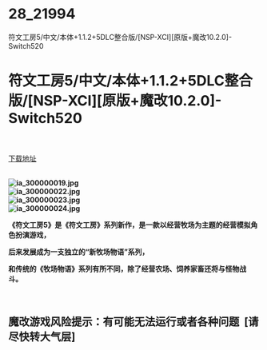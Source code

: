 # 28_21994
符文工房5/中文/本体+1.1.2+5DLC整合版/[NSP-XCI][原版+魔改10.2.0]-Switch520
# 符文工房5/中文/本体+1.1.2+5DLC整合版/[NSP-XCI][原版+魔改10.2.0]-Switch520
 <br/></br>
[下载地址](https://www.switch520.cc/article/21994 "下载地址")
<br/></br>

<p><strong><img title="ia_300000019.jpg" src="https://www.switch520.cc/muke_img/2021_09_03_792eeff876299.jpg" alt="ia_300000019.jpg"></strong><br>
<strong><img title="ia_300000022.jpg" src="https://www.switch520.cc/muke_img/2021_09_03_08f4cae39b84a.jpg" alt="ia_300000022.jpg"></strong><br>
<strong><img title="ia_300000023.jpg" src="https://www.switch520.cc/muke_img/2021_09_03_7e413cdb94fb8.jpg" alt="ia_300000023.jpg"></strong><br>
<strong><img title="ia_300000024.jpg" src="https://www.switch520.cc/muke_img/2021_09_03_de67e69f88d6f.jpg" alt="ia_300000024.jpg"></strong></p>
<p><strong>《符文工房5》是《符文工房》系列新作，是一款以经营牧场为主题的经营模拟角色扮演游戏，</strong></p>
<p><strong>后来发展成为一支独立的“新牧场物语”系列，</strong></p>
<p><strong>和传统的《牧场物语》系列有所不同，除了经营农场、饲养家畜还将与怪物战斗。&nbsp;</strong></p>
<p>&nbsp;</p>
<h2>魔改游戏风险提示：有可能无法运行或者各种问题 &nbsp;[请尽快转大气层]</h2>



